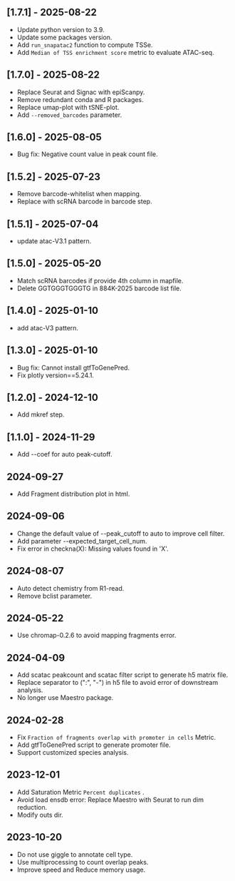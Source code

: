 ## [1.7.1] - 2025-08-22
 - Update python version to 3.9.
 - Update some packages version.
 - Add `run_snapatac2` function to compute TSSe.
 - Add `Median of TSS enrichment score` metric to evaluate ATAC-seq.

## [1.7.0] - 2025-08-22
 - Replace Seurat and Signac with epiScanpy.
 - Remove redundant conda and R packages.
 - Replace umap-plot with tSNE-plot.
 - Add `--removed_barcodes` parameter.

## [1.6.0] - 2025-08-05
 - Bug fix: Negative count value in peak count file.

## [1.5.2] - 2025-07-23
 - Remove barcode-whitelist when mapping.
 - Replace with scRNA barcode in barcode step.

## [1.5.1] - 2025-07-04
 - update atac-V3.1 pattern.

## [1.5.0] - 2025-05-20
 - Match scRNA barcodes if provide 4th column in mapfile.
 - Delete GGTGGGTGGGTG in 884K-2025 barcode list file.

## [1.4.0] - 2025-01-10
 - add atac-V3 pattern.

## [1.3.0] - 2025-01-10
 - Bug fix: Cannot install gtfToGenePred.
 - Fix plotly version==5.24.1.

## [1.2.0] - 2024-12-10
 - Add mkref step.

## [1.1.0] - 2024-11-29
 - Add --coef for auto peak-cutoff.

## 2024-09-27
 - Add Fragment distribution plot in html.

## 2024-09-06
 - Change the default value of --peak_cutoff to auto to improve cell filter.
 - Add parameter --expected_target_cell_num.
 - Fix error in checkna(X): Missing values found in 'X'.

## 2024-08-07
 - Auto detect chemistry from R1-read.
 - Remove bclist parameter.

## 2024-05-22
 - Use chromap-0.2.6 to avoid mapping fragments error.

## 2024-04-09
 - Add scatac peakcount and scatac filter script to generate h5 matrix file.
 - Replace separator to (":", "-") in h5 file to avoid error of downstream analysis.
 - No longer use Maestro package.

## 2024-02-28
 - Fix `Fraction of fragments overlap with promoter in cells` Metric.
 - Add gtfToGenePred script to generate promoter file.
 - Support customized species analysis.

 ## 2023-12-01
 - Add Saturation Metric `Percent duplicates` .
 - Avoid load ensdb error: Replace Maestro with Seurat to run dim reduction.
 - Modify outs dir.
 
 ## 2023-10-20
 - Do not use giggle to annotate cell type.
 - Use multiprocessing to count overlap peaks.
 - Improve speed and Reduce memory usage.
